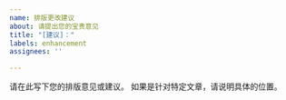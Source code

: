 ```yaml
---
name: 排版更改建议
about: 请提出您的宝贵意见
title: "[建议]："
labels: enhancement
assignees: ''

---
```


请在此写下您的排版意见或建议。
如果是针对特定文章，请说明具体的位置。
